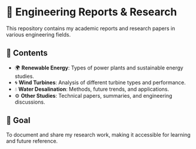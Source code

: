 # 📄 Engineering Reports & Research

This repository contains my academic reports and research papers in various engineering fields.

## 📂 Contents
- 🌍 **Renewable Energy**: Types of power plants and sustainable energy studies.  
- 🌀 **Wind Turbines**: Analysis of different turbine types and performance.  
- 💧 **Water Desalination**: Methods, future trends, and applications.  
- ⚙️ **Other Studies**: Technical papers, summaries, and engineering discussions.  

## 🎯 Goal
To document and share my research work, making it accessible for learning and future reference.
